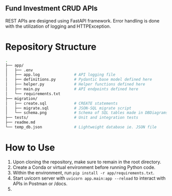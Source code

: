 ## Fund Investment CRUD APIs

REST APIs are designed using FastAPI framework. Error handling is done with the utilization of logging and HTTPException.

# Repository Structure

```bash
.
├── app/   
│   ├── .env
│   ├── app.log               # API logging file
│   ├── definitions.py        # Pydantic base model defined here
│   ├── helper.py             # Helper functions defined here
│   ├── main.py               # API endpoints defined here
│   └── requirements.txt
├── migration/   
│   ├── create.sql            # CREATE statements
│   ├── migrate.sql           # JSON-SQL migrate script
│   └── schema.png            # Schema of SQL tables made in DBDiagrams
├── tests/                    # Unit and integration tests
├── readme.md
└── temp_db.json              # Lightweight database ie. JSON file
```

# How to Use

1. Upon cloning the repository, make sure to remain in the root directory.
2. Create a Conda or virtual environment before running Python code.
3. Within the environment, run `pip install -r app/requirements.txt`.
4. Start uvicorn server with `uvicorn app.main:app --reload` to interact with APIs in Postman or /docs.
5.


